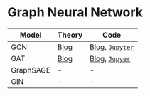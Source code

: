 # Graph Neural Network 

| Model| Theory | Code |
|----------|----------|----------|
| GCN | [Blog](https://meaningful96.github.io/graph/GNN3(GCN)/) | [Blog](https://meaningful96.github.io/graph/GNN4(GCN-%EA%B5%AC%ED%98%84)/), [`Jupyter`](https://github.com/meaningful96/CodeAttic/blob/main/5.%20GNN/Graph_Convolution_Network(GCN).ipynb) |
| GAT | [Blog](https://meaningful96.github.io/graph/GNN5(GAT)/) | [Blog](https://meaningful96.github.io/graph/GNN5(GAT)/), [`Jupyer`](https://raw.githubusercontent.com/meaningful96/CodeAttic/main/5.%20GNN/GAT_ver2.ipynb) |
| GraphSAGE | - | - |
| GIN | - | - |


